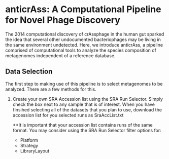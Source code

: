 # anticrAss: A Computational Pipeline for Novel Phage Discovery

The 2014 computational discovery of crAssphage in the human gut sparked the idea that several other undocumented bacteriophages may be living in the same environment undetected. Here, we introduce anticrAss, a pipeline comprised of computational tools to analyze the species composition of metagenomes independent of a reference database. 

## Data Selection

The first step to making use of this pipeline is to select metagenomes to be analyzed. There are a few methods for this. 

  1. Create your own SRA Accession list using the SRA Run Selector. Simply check the box next to any sample that is of interest. When you have finsihed selecting all of the datasets that you plan to use, download the accession list for you selected runs as SraAccList.txt
  
        **It is important that your accession list contains runs of the same format. You may consider using the SRA Run Selector filter options for:      
        - Platform
        - Strategy
        - LibraryLayout

